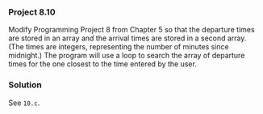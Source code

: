 ### Project 8.10
Modify Programming Project 8 from Chapter 5 so that the departure times are
stored in an array and the arrival times are stored in a second array. (The
times are integers, representing the number of minutes since midnight.) The
program will use a loop to search the array of departure times for the one
closest to the time entered by the user.

### Solution
See `10.c`.
